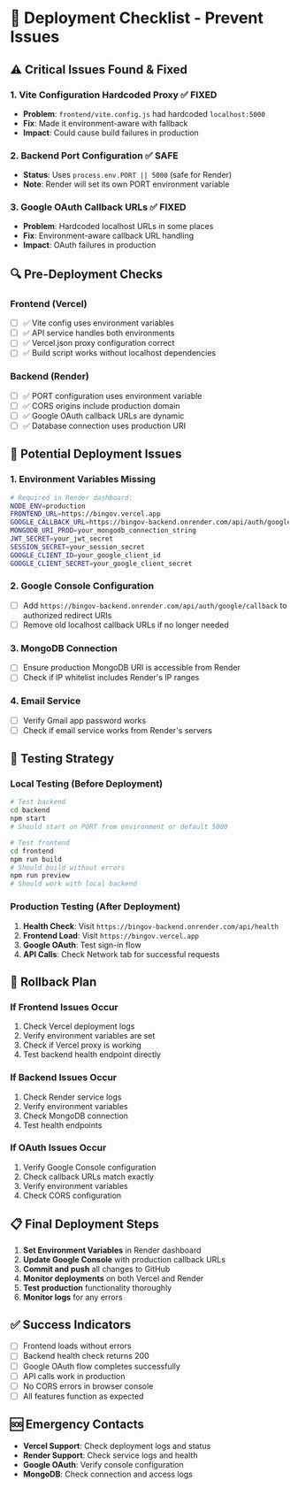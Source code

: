 # 🚀 Deployment Checklist - Prevent Issues

## ⚠️ **Critical Issues Found & Fixed**

### 1. **Vite Configuration Hardcoded Proxy** ✅ FIXED
- **Problem**: `frontend/vite.config.js` had hardcoded `localhost:5000`
- **Fix**: Made it environment-aware with fallback
- **Impact**: Could cause build failures in production

### 2. **Backend Port Configuration** ✅ SAFE
- **Status**: Uses `process.env.PORT || 5000` (safe for Render)
- **Note**: Render will set its own PORT environment variable

### 3. **Google OAuth Callback URLs** ✅ FIXED
- **Problem**: Hardcoded localhost URLs in some places
- **Fix**: Environment-aware callback URL handling
- **Impact**: OAuth failures in production

## 🔍 **Pre-Deployment Checks**

### **Frontend (Vercel)**
- [ ] ✅ Vite config uses environment variables
- [ ] ✅ API service handles both environments
- [ ] ✅ Vercel.json proxy configuration correct
- [ ] ✅ Build script works without localhost dependencies

### **Backend (Render)**
- [ ] ✅ PORT configuration uses environment variable
- [ ] ✅ CORS origins include production domain
- [ ] ✅ Google OAuth callback URLs are dynamic
- [ ] ✅ Database connection uses production URI

## 🚨 **Potential Deployment Issues**

### **1. Environment Variables Missing**
```bash
# Required in Render dashboard:
NODE_ENV=production
FRONTEND_URL=https://bingov.vercel.app
GOOGLE_CALLBACK_URL=https://bingov-backend.onrender.com/api/auth/google/callback
MONGODB_URI_PROD=your_mongodb_connection_string
JWT_SECRET=your_jwt_secret
SESSION_SECRET=your_session_secret
GOOGLE_CLIENT_ID=your_google_client_id
GOOGLE_CLIENT_SECRET=your_google_client_secret
```

### **2. Google Console Configuration**
- [ ] Add `https://bingov-backend.onrender.com/api/auth/google/callback` to authorized redirect URIs
- [ ] Remove old localhost callback URLs if no longer needed

### **3. MongoDB Connection**
- [ ] Ensure production MongoDB URI is accessible from Render
- [ ] Check if IP whitelist includes Render's IP ranges

### **4. Email Service**
- [ ] Verify Gmail app password works
- [ ] Check if email service works from Render's servers

## 🧪 **Testing Strategy**

### **Local Testing (Before Deployment)**
```bash
# Test backend
cd backend
npm start
# Should start on PORT from environment or default 5000

# Test frontend
cd frontend
npm run build
# Should build without errors
npm run preview
# Should work with local backend
```

### **Production Testing (After Deployment)**
1. **Health Check**: Visit `https://bingov-backend.onrender.com/api/health`
2. **Frontend Load**: Visit `https://bingov.vercel.app`
3. **Google OAuth**: Test sign-in flow
4. **API Calls**: Check Network tab for successful requests

## 🔧 **Rollback Plan**

### **If Frontend Issues Occur**
1. Check Vercel deployment logs
2. Verify environment variables are set
3. Check if Vercel proxy is working
4. Test backend health endpoint directly

### **If Backend Issues Occur**
1. Check Render service logs
2. Verify environment variables
3. Check MongoDB connection
4. Test health endpoints

### **If OAuth Issues Occur**
1. Verify Google Console configuration
2. Check callback URLs match exactly
3. Verify environment variables
4. Check CORS configuration

## 📋 **Final Deployment Steps**

1. **Set Environment Variables** in Render dashboard
2. **Update Google Console** with production callback URLs
3. **Commit and push** all changes to GitHub
4. **Monitor deployments** on both Vercel and Render
5. **Test production** functionality thoroughly
6. **Monitor logs** for any errors

## ✅ **Success Indicators**

- [ ] Frontend loads without errors
- [ ] Backend health check returns 200
- [ ] Google OAuth flow completes successfully
- [ ] API calls work in production
- [ ] No CORS errors in browser console
- [ ] All features function as expected

## 🆘 **Emergency Contacts**

- **Vercel Support**: Check deployment logs and status
- **Render Support**: Check service logs and health
- **Google OAuth**: Verify console configuration
- **MongoDB**: Check connection and access logs 